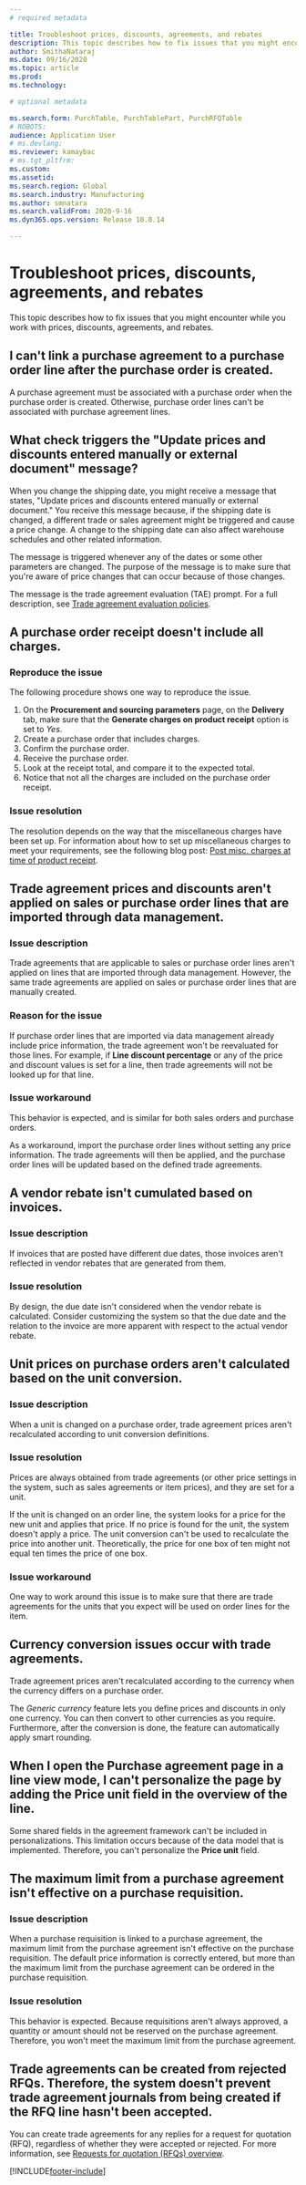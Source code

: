 ```yaml
---
# required metadata

title: Troubleshoot prices, discounts, agreements, and rebates
description: This topic describes how to fix issues that you might encounter while you work with prices, discounts, agreements, and rebates.
author: SmithaNataraj
ms.date: 09/16/2020
ms.topic: article
ms.prod: 
ms.technology: 

# optional metadata

ms.search.form: PurchTable, PurchTablePart, PurchRFQTable
# ROBOTS: 
audience: Application User
# ms.devlang: 
ms.reviewer: kamaybac
# ms.tgt_pltfrm: 
ms.custom: 
ms.assetid: 
ms.search.region: Global
ms.search.industry: Manufacturing
ms.author: smnatara
ms.search.validFrom: 2020-9-16
ms.dyn365.ops.version: Release 10.0.14

---
```

# Troubleshoot prices, discounts, agreements, and rebates

This topic describes how to fix issues that you might encounter while you work with prices, discounts, agreements, and rebates.

## I can't link a purchase agreement to a purchase order line after the purchase order is created.

A purchase agreement must be associated with a purchase order when the purchase order is created. Otherwise, purchase order lines can't be associated with purchase agreement lines.

## What check triggers the "Update prices and discounts entered manually or external document" message?

When you change the shipping date, you might receive a message that states, "Update prices and discounts entered manually or external document." You receive this message because, if the shipping date is changed, a different trade or sales agreement might be triggered and cause a price change. A change to the shipping date can also affect warehouse schedules and other related information.

The message is triggered whenever any of the dates or some other parameters are changed. The purpose of the message is to make sure that you're aware of price changes that can occur because of those changes.

The message is the trade agreement evaluation (TAE) prompt. For a full description, see [Trade agreement evaluation policies](https://docs.microsoft.com/dynamicsax-2012/appuser-itpro/trade-agreement-evaluation-policies-white-paper).

## A purchase order receipt doesn't include all charges.

### Reproduce the issue

The following procedure shows one way to reproduce the issue.

1. On the **Procurement and sourcing parameters** page, on the **Delivery** tab, make sure that the **Generate charges on product receipt** option is set to *Yes*.
1. Create a purchase order that includes charges.
1. Confirm the purchase order.
1. Receive the purchase order.
1. Look at the receipt total, and compare it to the expected total.
1. Notice that not all the charges are included on the purchase order receipt.

### Issue resolution

The resolution depends on the way that the miscellaneous charges have been set up. For information about how to set up miscellaneous charges to meet your requirements, see the following blog post: [Post misc. charges at time of product receipt](https://cloudblogs.microsoft.com/dynamics365/no-audience/2014/11/11/post-misc-charges-at-time-of-product-receipt/).

## Trade agreement prices and discounts aren't applied on sales or purchase order lines that are imported through data management.

### Issue description

Trade agreements that are applicable to sales or purchase order lines aren't applied on lines that are imported through data management. However, the same trade agreements are applied on sales or purchase order lines that are manually created.

### Reason for the issue

If purchase order lines that are imported via data management already include price information, the trade agreement won't be reevaluated for those lines. For example, if **Line discount percentage** or any of the price and discount values is set for a line, then trade agreements will not be looked up for that line.

### Issue workaround

This behavior is expected, and is similar for both sales orders and purchase orders.

As a workaround, import the purchase order lines without setting any price information. The trade agreements will then be applied, and the purchase order lines will be updated based on the defined trade agreements.

## A vendor rebate isn't cumulated based on invoices.

### Issue description

If invoices that are posted have different due dates, those invoices aren't reflected in vendor rebates that are generated from them.

### Issue resolution

By design, the due date isn't considered when the vendor rebate is calculated. Consider customizing the system so that the due date and the relation to the invoice are more apparent with respect to the actual vendor rebate.

## Unit prices on purchase orders aren't calculated based on the unit conversion.

### Issue description

When a unit is changed on a purchase order, trade agreement prices aren't recalculated according to unit conversion definitions.

### Issue resolution

Prices are always obtained from trade agreements (or other price settings in the system, such as sales agreements or item prices), and they are set for a unit.

If the unit is changed on an order line, the system looks for a price for the new unit and applies that price. If no price is found for the unit, the system doesn't apply a price. The unit conversion can't be used to recalculate the price into another unit. Theoretically, the price for one box of ten might not equal ten times the price of one box.

### Issue workaround

One way to work around this issue is to make sure that there are trade agreements for the units that you expect will be used on order lines for the item.

## Currency conversion issues occur with trade agreements.

Trade agreement prices aren't recalculated according to the currency when the currency differs on a purchase order.

The *Generic currency* feature lets you define prices and discounts in only one currency. You can then convert to other currencies as you require. Furthermore, after the conversion is done, the feature can automatically apply smart rounding.

## When I open the Purchase agreement page in a line view mode, I can't personalize the page by adding the Price unit field in the overview of the line.

Some shared fields in the agreement framework can't be included in personalizations. This limitation occurs because of the data model that is implemented. Therefore, you can't personalize the **Price unit** field.

## The maximum limit from a purchase agreement isn't effective on a purchase requisition.

### Issue description

When a purchase requisition is linked to a purchase agreement, the maximum limit from the purchase agreement isn't effective on the purchase requisition. The default price information is correctly entered, but more than the maximum limit from the purchase agreement can be ordered in the purchase requisition.

### Issue resolution

This behavior is expected. Because requisitions aren't always approved, a quantity or amount should not be reserved on the purchase agreement. Therefore, you won't meet the maximum limit from the purchase agreement.

## Trade agreements can be created from rejected RFQs. Therefore, the system doesn't prevent trade agreement journals from being created if the RFQ line hasn't been accepted.

You can create trade agreements for any replies for a request for quotation (RFQ), regardless of whether they were accepted or rejected. For more information, see [Requests for quotation (RFQs) overview](request-quotations.md).



[!INCLUDE[footer-include](../../includes/footer-banner.md)]